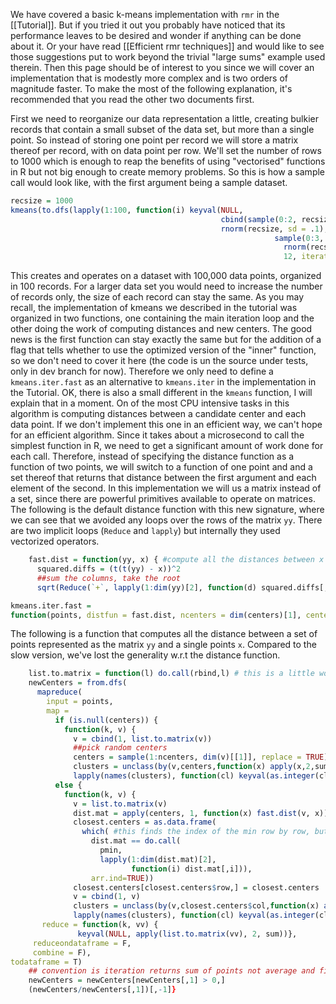 We have covered a basic k-means implementation with `rmr` in the [[Tutorial]]. But if you tried it out you probably have noticed that its
performance leaves to be desired and wonder if anything can be done about it. Or your have read [[Efficient rmr techniques]] and would like to
see those suggestions put to work beyond the trivial "large sums" example used therein. Then this page should be of interest to you since we
will cover an implementation that is modestly more complex and is two orders of magnitude faster. To make the most of the following
explanation, it's recommended that you read the other two documents first.

First we need to reorganize our data representation a little, creating bulkier records that contain a small subset of the data set, but more
than a single point. So instead of storing one point per record we will store a matrix thereof per record, with on data point per row. We'll
set the number of rows to 1000 which is enough to reap the benefits of using "vectorised" functions in R but not big enough to create
memory problems. So this is how a sample call would look like, with the first argument being a sample dataset.

```r
recsize = 1000
kmeans(to.dfs(lapply(1:100, function(i) keyval(NULL, 
                                               cbind(sample(0:2, recsize, replace = T) + 
											   rnorm(recsize, sd = .1), 
                                                           sample(0:3, recsize, replace = T) + 
                                                             rnorm(recsize, sd = .1))))), 
															 12, iterations = 5, fast = T)
```

This creates and operates on a dataset with 100,000 data points, organized in 100 records. For a larger data set you would need to increase
the number of records only, the size of each record can stay the same. As you may recall, the implementation of kmeans we described in the
tutorial was organized in two functions, one containing the main iteration loop and the other doing the work of computing distances and new
centers. The good news is the first function can stay exactly the same but for the addition of a flag that tells whether to use the
optimized version of the "inner" function, so we don't need to cover it here (the code is un the source under tests, only in dev branch for
now). Therefore we only need to define a `kmeans.iter.fast` as an alternative to `kmeans.iter` in the implementation in the Tutorial. OK,
there is also a small different in the `kmeans` function, I will explain that in a moment. On of the most CPU intensive tasks in this
algorithm is computing distances between a candidate center and each data point. If we don't implement this one in an efficient way, we
can't hope for an efficient algorithm. Since it takes about a microsecond to call the simplest function in R, we need to get a significant
amount of work done for each call. Therefore, instead of specifying the distance function as a function of two points, we will switch to a
function of one point and and a set thereof that returns that distance between the first argument and each element of the second. In this
implementation we will us a matrix instead of a set, since there are powerful primitives available to operate on matrices. The following is
the default distance function with this new signature, where we can see that we avoided any loops over the rows of the matrix `yy`. There
are two implicit loops (`Reduce` and `lapply`) but internally they used vectorized operators.


```r
    fast.dist = function(yy, x) { #compute all the distances between x and rows of yy
      squared.diffs = (t(t(yy) - x))^2
      ##sum the columns, take the root
      sqrt(Reduce(`+`, lapply(1:dim(yy)[2], function(d) squared.diffs[,d])))} #loop on dimension
```



```r
kmeans.iter.fast = 
function(points, distfun = fast.dist, ncenters = dim(centers)[1], centers = NULL) {
```


The following is a function that computes all the distance between a set of points represented as the matrix `yy` and a single points
`x`. Compared to the slow version, we've lost the generality w.r.t the distance function.

```r
    list.to.matrix = function(l) do.call(rbind,l) # this is a little workaround for RJSONIO not handling matrices properly
    newCenters = from.dfs(
      mapreduce(
        input = points,
        map = 
          if (is.null(centers)) {
            function(k, v) {
              v = cbind(1, list.to.matrix(v))
              ##pick random centers
              centers = sample(1:ncenters, dim(v)[[1]], replace = TRUE) 
              clusters = unclass(by(v,centers,function(x) apply(x,2,sum)))
              lapply(names(clusters), function(cl) keyval(as.integer(cl), clusters[[cl]]))}}
          else {
            function(k, v) {
              v = list.to.matrix(v)
              dist.mat = apply(centers, 1, function(x) fast.dist(v, x))
              closest.centers = as.data.frame(
                which( #this finds the index of the min row by row, but one can't loop on the rows so we must use pmin
                  dist.mat == do.call(
                    pmin,
                    lapply(1:dim(dist.mat)[2], 
                           function(i) dist.mat[,i])), 
                  arr.ind=TRUE))
              closest.centers[closest.centers$row,] = closest.centers
              v = cbind(1, v)
              clusters = unclass(by(v,closest.centers$col,function(x) apply(x,2,sum))) #group by closest center and sum up, kind of an early combiner
              lapply(names(clusters), function(cl) keyval(as.integer(cl), clusters[[cl]]))}},
       reduce = function(k, vv) {
               keyval(NULL, apply(list.to.matrix(vv), 2, sum))},
     reduceondataframe = F,
     combine = F),
todataframe = T)
    ## convention is iteration returns sum of points not average and first element of each sum is the count
    newCenters = newCenters[newCenters[,1] > 0,]
    (newCenters/newCenters[,1])[,-1]}
```
